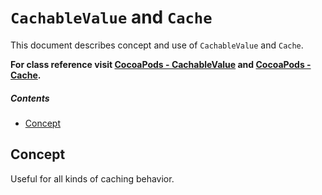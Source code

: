 # `CachableValue` and `Cache`
This document describes concept and use of `CachableValue` and `Cache`.

**For class reference visit [CocoaPods - CachableValue](http://cocoadocs.org/docsets/AsyncNinja/0.4/Classes/CachableValue.html) and [CocoaPods - Cache](http://cocoadocs.org/docsets/AsyncNinja/0.4/Classes/Cache.html).** 

##### Contents
* [Concept](#concept)

## Concept


<TODO>

Useful for all kinds of caching behavior.
